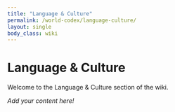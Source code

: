 ```yaml
---
title: "Language & Culture"
permalink: /world-codex/language-culture/
layout: single
body_class: wiki
---
```


# Language & Culture

Welcome to the Language & Culture section of the wiki.

_Add your content here!_ 